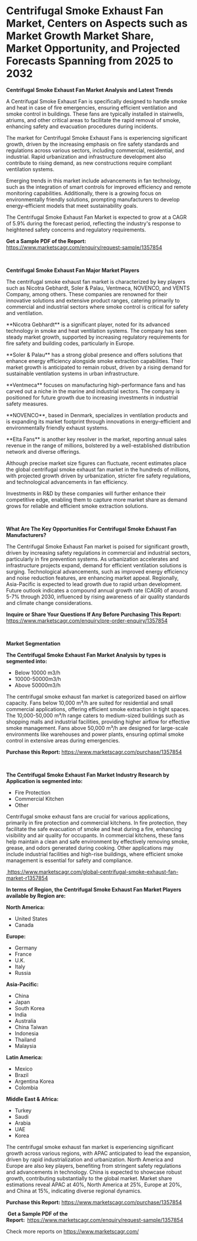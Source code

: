 <p><h1>Centrifugal Smoke Exhaust Fan Market, Centers on Aspects such as Market Growth Market Share, Market Opportunity, and Projected Forecasts Spanning from 2025 to 2032</h1></p><p><strong>Centrifugal Smoke Exhaust Fan Market Analysis and Latest Trends</strong></p>
<p><p>A Centrifugal Smoke Exhaust Fan is specifically designed to handle smoke and heat in case of fire emergencies, ensuring efficient ventilation and smoke control in buildings. These fans are typically installed in stairwells, atriums, and other critical areas to facilitate the rapid removal of smoke, enhancing safety and evacuation procedures during incidents.</p><p>The market for Centrifugal Smoke Exhaust Fans is experiencing significant growth, driven by the increasing emphasis on fire safety standards and regulations across various sectors, including commercial, residential, and industrial. Rapid urbanization and infrastructure development also contribute to rising demand, as new constructions require compliant ventilation systems.</p><p>Emerging trends in this market include advancements in fan technology, such as the integration of smart controls for improved efficiency and remote monitoring capabilities. Additionally, there is a growing focus on environmentally friendly solutions, prompting manufacturers to develop energy-efficient models that meet sustainability goals.</p><p>The Centrifugal Smoke Exhaust Fan Market is expected to grow at a CAGR of 5.9% during the forecast period, reflecting the industry's response to heightened safety concerns and regulatory requirements.</p></p>
<p><strong>Get a Sample PDF of the Report:&nbsp;</strong> <a href="https://www.marketscagr.com/enquiry/request-sample/1357854?utm_campaign=3277&utm_medium=2&utm_source=Github&utm_content=ia&utm_term=11042025&utm_id=centrifugal-smoke-exhaust-fan">https://www.marketscagr.com/enquiry/request-sample/1357854</a></p>
<p>&nbsp;</p>
<p><strong>Centrifugal Smoke Exhaust Fan Major Market Players</strong></p>
<p><p>The centrifugal smoke exhaust fan market is characterized by key players such as Nicotra Gebhardt, Soler & Palau, Ventmeca, NOVENCO, and VENTS Company, among others. These companies are renowned for their innovative solutions and extensive product ranges, catering primarily to commercial and industrial sectors where smoke control is critical for safety and ventilation.</p><p>**Nicotra Gebhardt** is a significant player, noted for its advanced technology in smoke and heat ventilation systems. The company has seen steady market growth, supported by increasing regulatory requirements for fire safety and building codes, particularly in Europe. </p><p>**Soler & Palau** has a strong global presence and offers solutions that enhance energy efficiency alongside smoke extraction capabilities. Their market growth is anticipated to remain robust, driven by a rising demand for sustainable ventilation systems in urban infrastructure.</p><p>**Ventmeca** focuses on manufacturing high-performance fans and has carved out a niche in the marine and industrial sectors. The company is positioned for future growth due to increasing investments in industrial safety measures.</p><p>**NOVENCO**, based in Denmark, specializes in ventilation products and is expanding its market footprint through innovations in energy-efficient and environmentally friendly exhaust systems.</p><p>**Elta Fans** is another key resolver in the market, reporting annual sales revenue in the range of millions, bolstered by a well-established distribution network and diverse offerings.</p><p>Although precise market size figures can fluctuate, recent estimates place the global centrifugal smoke exhaust fan market in the hundreds of millions, with projected growth driven by urbanization, stricter fire safety regulations, and technological advancements in fan efficiency.</p><p>Investments in R&D by these companies will further enhance their competitive edge, enabling them to capture more market share as demand grows for reliable and efficient smoke extraction solutions.</p></p>
<p>&nbsp;</p>
<p><strong>What Are The Key Opportunities For Centrifugal Smoke Exhaust Fan Manufacturers?</strong></p>
<p><p>The Centrifugal Smoke Exhaust Fan market is poised for significant growth, driven by increasing safety regulations in commercial and industrial sectors, particularly in fire prevention systems. As urbanization accelerates and infrastructure projects expand, demand for efficient ventilation solutions is surging. Technological advancements, such as improved energy efficiency and noise reduction features, are enhancing market appeal. Regionally, Asia-Pacific is expected to lead growth due to rapid urban development. Future outlook indicates a compound annual growth rate (CAGR) of around 5-7% through 2030, influenced by rising awareness of air quality standards and climate change considerations.</p></p>
<p><strong>Inquire or Share Your Questions If Any Before Purchasing This Report:</strong> <a href="https://www.marketscagr.com/enquiry/pre-order-enquiry/1357854?utm_campaign=3277&utm_medium=2&utm_source=Github&utm_content=ia&utm_term=11042025&utm_id=centrifugal-smoke-exhaust-fan">https://www.marketscagr.com/enquiry/pre-order-enquiry/1357854</a></p>
<p>&nbsp;</p>
<p><strong>Market Segmentation</strong></p>
<p><strong>The Centrifugal Smoke Exhaust Fan Market Analysis by types is segmented into:</strong></p>
<p><ul><li>Below 10000 m3/h</li><li>10000-50000m3/h</li><li>Above 50000m3/h</li></ul></p>
<p><p>The centrifugal smoke exhaust fan market is categorized based on airflow capacity. Fans below 10,000 m³/h are suited for residential and small commercial applications, offering efficient smoke extraction in tight spaces. The 10,000-50,000 m³/h range caters to medium-sized buildings such as shopping malls and industrial facilities, providing higher airflow for effective smoke management. Fans above 50,000 m³/h are designed for large-scale environments like warehouses and power plants, ensuring optimal smoke control in extensive areas during emergencies.</p></p>
<p><strong>Purchase this Report:&nbsp;</strong><a href="https://www.marketscagr.com/purchase/1357854?utm_campaign=3277&utm_medium=2&utm_source=Github&utm_content=ia&utm_term=11042025&utm_id=centrifugal-smoke-exhaust-fan">https://www.marketscagr.com/purchase/1357854</a></p>
<p>&nbsp;</p>
<p><strong>The Centrifugal Smoke Exhaust Fan Market Industry Research by Application is segmented into:</strong></p>
<p><ul><li>Fire Protection</li><li>Commercial Kitchen</li><li>Other</li></ul></p>
<p><p>Centrifugal smoke exhaust fans are crucial for various applications, primarily in fire protection and commercial kitchens. In fire protection, they facilitate the safe evacuation of smoke and heat during a fire, enhancing visibility and air quality for occupants. In commercial kitchens, these fans help maintain a clean and safe environment by effectively removing smoke, grease, and odors generated during cooking. Other applications may include industrial facilities and high-rise buildings, where efficient smoke management is essential for safety and compliance.</p></p>
<p><a href="https://www.marketscagr.com/global-centrifugal-smoke-exhaust-fan-market-r1357854?utm_campaign=3277&utm_medium=2&utm_source=Github&utm_content=ia&utm_term=11042025&utm_id=centrifugal-smoke-exhaust-fan">&nbsp;https://www.marketscagr.com/global-centrifugal-smoke-exhaust-fan-market-r1357854</a></p>
<p><strong>In terms of Region, the Centrifugal Smoke Exhaust Fan Market Players available by Region are:</strong></p>
<p>
    <p> <strong> North America: </strong>
        <ul>
            <li>United States</li>
            <li>Canada</li>
        </ul>
        </p> 
    <p> <strong> Europe: </strong>
        <ul>
            <li>Germany</li>
            <li>France</li>
            <li>U.K.</li>
            <li>Italy</li>
            <li>Russia</li>
        </ul>
        </p> 
    <p> <strong> Asia-Pacific: </strong>
        <ul>
            <li>China</li>
            <li>Japan</li>
            <li>South Korea</li>
            <li>India</li>
            <li>Australia</li>
            <li>China Taiwan</li>
            <li>Indonesia</li>
            <li>Thailand</li>
            <li>Malaysia</li>
        </ul>
        </p> 
    <p> <strong> Latin America: </strong>
        <ul>
            <li>Mexico</li>
            <li>Brazil</li>
            <li>Argentina Korea</li>
            <li>Colombia</li>
        </ul>
        </p> 
    <p> <strong> Middle East & Africa: </strong>
        <ul>
            <li>Turkey</li>
            <li>Saudi</li>
            <li>Arabia</li>
            <li>UAE</li>
            <li>Korea</li>
        </ul>
    </p>
    </p>
<p><p>The centrifugal smoke exhaust fan market is experiencing significant growth across various regions, with APAC anticipated to lead the expansion, driven by rapid industrialization and urbanization. North America and Europe are also key players, benefiting from stringent safety regulations and advancements in technology. China is expected to showcase robust growth, contributing substantially to the global market. Market share estimations reveal APAC at 40%, North America at 25%, Europe at 20%, and China at 15%, indicating diverse regional dynamics.</p></p>
<p><strong>Purchase this Report: </strong><a href="https://www.marketscagr.com/purchase/1357854?utm_campaign=3277&utm_medium=2&utm_source=Github&utm_content=ia&utm_term=11042025&utm_id=centrifugal-smoke-exhaust-fan">https://www.marketscagr.com/purchase/1357854</a></p>
<p>&nbsp;<strong>Get a Sample PDF of the Report:&nbsp;&nbsp;</strong><a href="https://www.marketscagr.com/enquiry/request-sample/1357854?utm_campaign=3277&utm_medium=2&utm_source=Github&utm_content=ia&utm_term=11042025&utm_id=centrifugal-smoke-exhaust-fan">https://www.marketscagr.com/enquiry/request-sample/1357854</a></p>
<p><strong></strong></p>
<p>Check more reports on <a href="https://www.marketscagr.com/?utm_campaign=3277&utm_medium=2&utm_source=Github&utm_content=ia&utm_term=11042025&utm_id=centrifugal-smoke-exhaust-fan">https://www.marketscagr.com/</a></p>